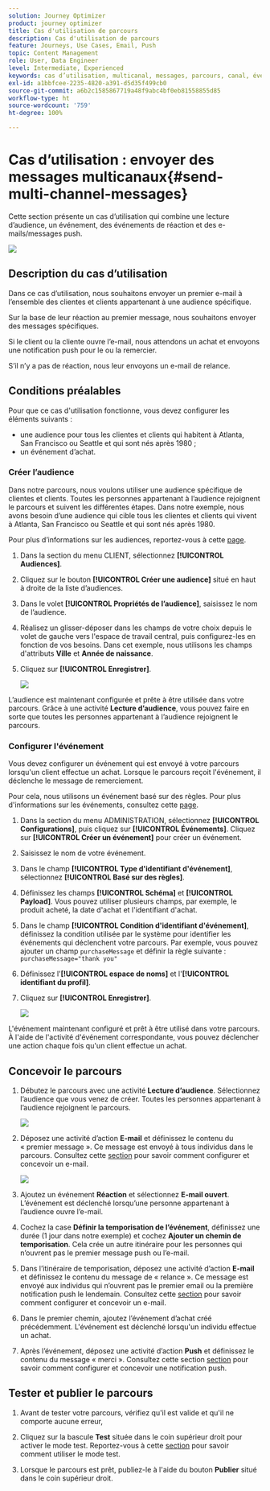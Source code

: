 ```yaml
---
solution: Journey Optimizer
product: journey optimizer
title: Cas d'utilisation de parcours
description: Cas d'utilisation de parcours
feature: Journeys, Use Cases, Email, Push
topic: Content Management
role: User, Data Engineer
level: Intermediate, Experienced
keywords: cas d’utilisation, multicanal, messages, parcours, canal, événements, notification push
exl-id: a1bbfcee-2235-4820-a391-d5d35f499cb0
source-git-commit: a6b2c1585867719a48f9abc4bf0eb81558855d85
workflow-type: ht
source-wordcount: '759'
ht-degree: 100%

---
```


# Cas d’utilisation : envoyer des messages multicanaux{#send-multi-channel-messages}

Cette section présente un cas d’utilisation qui combine une lecture d’audience, un événement, des événements de réaction et des e-mails/messages push.

![](assets/jo-uc1.png)

## Description du cas d’utilisation

Dans ce cas d’utilisation, nous souhaitons envoyer un premier e-mail à l’ensemble des clientes et clients appartenant à une audience spécifique.

Sur la base de leur réaction au premier message, nous souhaitons envoyer des messages spécifiques.

Si le client ou la cliente ouvre l’e-mail, nous attendons un achat et envoyons une notification push pour le ou la remercier.

S’il n’y a pas de réaction, nous leur envoyons un e-mail de relance.

## Conditions préalables

Pour que ce cas d&#39;utilisation fonctionne, vous devez configurer les éléments suivants :

* une audience pour tous les clientes et clients qui habitent à Atlanta, San Francisco ou Seattle et qui sont nés après 1980 ;
* un événement d’achat.

### Créer l’audience

Dans notre parcours, nous voulons utiliser une audience spécifique de clientes et clients. Toutes les personnes appartenant à l’audience rejoignent le parcours et suivent les différentes étapes. Dans notre exemple, nous avons besoin d’une audience qui cible tous les clientes et clients qui vivent à Atlanta, San Francisco ou Seattle et qui sont nés après 1980.

Pour plus d’informations sur les audiences, reportez-vous à cette [page](../audience/about-audiences.md).

1. Dans la section du menu CLIENT, sélectionnez **[!UICONTROL Audiences]**.

1. Cliquez sur le bouton **[!UICONTROL Créer une audience]** situé en haut à droite de la liste d’audiences.

1. Dans le volet **[!UICONTROL Propriétés de l’audience]**, saisissez le nom de l’audience.

1. Réalisez un glisser-déposer dans les champs de votre choix depuis le volet de gauche vers l&#39;espace de travail central, puis configurez-les en fonction de vos besoins. Dans cet exemple, nous utilisons les champs d&#39;attributs **Ville** et **Année de naissance**.

1. Cliquez sur **[!UICONTROL Enregistrer]**.

   ![](assets/add-attributes.png)

L’audience est maintenant configurée et prête à être utilisée dans votre parcours. Grâce à une activité **Lecture d’audience**, vous pouvez faire en sorte que toutes les personnes appartenant à l’audience rejoignent le parcours.

### Configurer l&#39;événement

Vous devez configurer un événement qui est envoyé à votre parcours lorsqu&#39;un client effectue un achat. Lorsque le parcours reçoit l&#39;événement, il déclenche le message de remerciement.

Pour cela, nous utilisons un événement basé sur des règles. Pour plus d&#39;informations sur les événements, consultez cette [page](../event/about-events.md).

1. Dans la section du menu ADMINISTRATION, sélectionnez **[!UICONTROL Configurations]**, puis cliquez sur **[!UICONTROL Événements]**. Cliquez sur **[!UICONTROL Créer un événement]** pour créer un événement.

1. Saisissez le nom de votre événement.

1. Dans le champ **[!UICONTROL Type d&#39;identifiant d&#39;événement]**, sélectionnez **[!UICONTROL Basé sur des règles]**.

1. Définissez les champs **[!UICONTROL Schéma]** et **[!UICONTROL Payload]**. Vous pouvez utiliser plusieurs champs, par exemple, le produit acheté, la date d&#39;achat et l&#39;identifiant d&#39;achat.

1. Dans le champ **[!UICONTROL Condition d&#39;identifiant d&#39;événement]**, définissez la condition utilisée par le système pour identifier les événements qui déclenchent votre parcours. Par exemple, vous pouvez ajouter un champ `purchaseMessage` et définir la règle suivante : `purchaseMessage="thank you"`

1. Définissez l&#39;**[!UICONTROL espace de noms]** et l&#39;**[!UICONTROL identifiant du profil]**.

1. Cliquez sur **[!UICONTROL Enregistrer]**.

   ![](assets/jo-uc2.png)

L&#39;événement maintenant configuré et prêt à être utilisé dans votre parcours. À l&#39;aide de l&#39;activité d&#39;événement correspondante, vous pouvez déclencher une action chaque fois qu&#39;un client effectue un achat.

## Concevoir le parcours

1. Débutez le parcours avec une activité **Lecture d’audience**. Sélectionnez l’audience que vous venez de créer. Toutes les personnes appartenant à l’audience rejoignent le parcours.

   ![](assets/jo-uc4.png)

1. Déposez une activité d’action **E-mail** et définissez le contenu du « premier message ». Ce message est envoyé à tous individus dans le parcours. Consultez cette [section](../email/create-email.md) pour savoir comment configurer et concevoir un e-mail.

   ![](assets/jo-uc5.png)

1. Ajoutez un événement **Réaction** et sélectionnez **E-mail ouvert**. L’événement est déclenché lorsqu’une personne appartenant à l’audience ouvre l’e-mail.

1. Cochez la case **Définir la temporisation de l’événement**, définissez une durée (1 jour dans notre exemple) et cochez **Ajouter un chemin de temporisation**. Cela crée un autre itinéraire pour les personnes qui n’ouvrent pas le premier message push ou l’e-mail.

1. Dans l’itinéraire de temporisation, déposez une activité d’action **E-mail** et définissez le contenu du message de « relance ». Ce message est envoyé aux individus qui n’ouvrent pas le premier email ou la première notification push le lendemain. Consultez cette [section](../email/create-email.md) pour savoir comment configurer et concevoir un e-mail.

1. Dans le premier chemin, ajoutez l’événement d’achat créé précédemment. L&#39;événement est déclenché lorsqu&#39;un individu effectue un achat.

1. Après l’événement, déposez une activité d’action **Push** et définissez le contenu du message « merci ». Consultez cette section [section](../push/create-push.md) pour savoir comment configurer et concevoir une notification push.

## Tester et publier le parcours

1. Avant de tester votre parcours, vérifiez qu&#39;il est valide et qu&#39;il ne comporte aucune erreur,

1. Cliquez sur la bascule **Test** située dans le coin supérieur droit pour activer le mode test. Reportez-vous à cette [section](testing-the-journey.md) pour savoir comment utiliser le mode test.

1. Lorsque le parcours est prêt, publiez-le à l&#39;aide du bouton **Publier** situé dans le coin supérieur droit.
